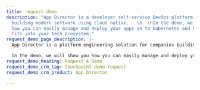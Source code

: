 ```yaml
---
title: request-demo
description: "App Director is a developer self-service DevOps platform for companies
  building modern software using cloud native.   \n  \nIn the demo, we will show you
  how you can easily manage and deploy your apps on to kubernetes and how App Director
  fits into your tech ecosystem."
request_demo_page_description: |-
  App Director is a platform engineering solution for companies building modern software using Kubernetes.

  In the demo, we will show you how you can easily manage and deploy your applications on Kubernetes and how App Director seamlessly fits into your tech ecosystem.
request_demo_heading: Request A Demo
request_demo_crm_tag: touchpoint-demo-request
request_demo_crm_product: App Director

---
```

